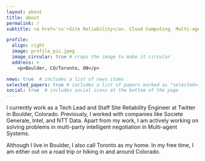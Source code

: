 ```yaml
---
layout: about
title: about
permalink: /
subtitle: <a href='cv'>Site Reliability</a>. Cloud Computing. Multi-agent Systems.

profile:
  align: right
  image: profile_pic.jpeg
  image_circular: true # crops the image to make it circular
  address: >
    <p>Boulder, CO/Toronto, ON</p>

news: true  # includes a list of news items
selected_papers: true # includes a list of papers marked as "selected={true}"
social: true  # includes social icons at the bottom of the page
---
```


I currently work as a Tech Lead and Staff Site Reliability Engineer at Twitter in Boulder, Colorado. Previously, I worked with companies like Societe Generale, Intel, and NTT Data. Apart from my work, I am actively working on solving problems in multi-party intelligent negotiation in Multi-agent Systems. 

Although I live in Boulder, I also call Toronto as my home. In my free time, I am either out on a road trip or hiking in and around Colorado.
